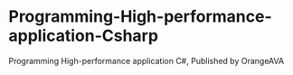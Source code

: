 # Programming-High-performance-application-Csharp
Programming High-performance application C#, Published by OrangeAVA
